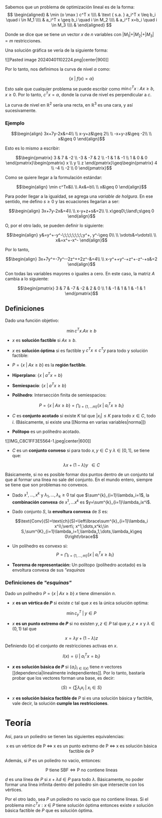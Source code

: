 Sabemos que un problema de optimización lineal es de la forma: 
$$
\begin{aligned}
& \min (o \max ) c^T x \\\\
& \text { s.a. } a_i^T x \leq b_i \quad i \in M_1 \\\\
& a_i^T x \geq b_i \quad i \in M_2 \\\\
& a_i^T x=b_i \quad i \in M_3 \\\\
&
\end{aligned}
$$

Donde se dice que se tiene un vector $x$ de $n$ variables con $\vert M_1\vert+ \vert M_2\vert + \vert M_3\vert=m$ restricciones. 

Una solución gráfica se vería de la siguiente forma: 

![[Pasted image 20240401102224.png|center|900]]


Por lo tanto, nos definimos la curva de nivel $\alpha$ como: 

$$\lbrace x\;\vert\; f(x)=\alpha\rbrace$$

Esto sale que cualquier problema se puede escribir como $\min c^Tx\;:\;Ax\geq b, x\geq 0$. Por lo tanto, $c^Tx=\alpha$, donde la curva de nivel es perpendicular a $c$. 

La curva de nivel en $\mathbb{R}^2$ sería una recta, en $\mathbb{R}^3$ es una cara, y así sucesivamente. 

### Ejemplo 

$$\begin{align}
3x+7y-2x&=4\\  \\
x-y+z&\geq 2\\  \\
-x+y-z&\geq -2\\  \\
x&\geq 0
\end{align}$$

Esto es lo mismo a escribir: 

$$\begin{pmatrix}
3 & 7 & -2 \\
-3 & -7 & 2 \\
-1 & 1 & -1 \\
1 & 0 & 0
\end{pmatrix}\begin{pmatrix}
x \\
y \\
z
\end{pmatrix}\geq\begin{pmatrix}
4 \\
-4 \\
-2 \\
0
\end{pmatrix}$$

Como se quiere llegar a la formulación estándar: 

$$\begin{align}
\min c^Tx&\\ \\
Ax&=b\\  \\
x&\geq 0
\end{align}$$

Para poder llegar a la igualdad, se agrega una *variable de holgura*. En ese sentido, me defino $s\geq0$ y las ecuaciones llegarían a ser: 

$$\begin{align}
3x+7y-2x&=4\\  \\
x-y+z+s&=2\\  \\
x\geq0\;\land\;s\geq 0
\end{align}$$

O, por el otro lado, se pueden definir lo siguiente: 

$$\begin{align}
y&=y^+-y^-\;\;\;\;\;\;\;\;y^+, y^-\geq 0\\  \\
\vdots&=\vdots\\  \\
x&=x^+-x^-
\end{align}$$

Por lo tanto, 

$$\begin{align}
3x+7y^+-7y^--2z^++2z^-&=4\\  \\
x-y^++y^-+z^+-z^-+s&=2
\end{align}$$

Con todas las variables mayores o iguales a cero. En este caso, la matriz $A$ cambia a lo siguiente: 

$$\begin{pmatrix}
3 & 7 & -7 & -2 & 2 & 0 \\
1 & -1 & 1 & 1 & -1 & 1
\end{pmatrix}$$

## Definiciones 

Dado una función objetivo: 

$$\min c^Tx. Ax\geq b$$

- $x$ es **solución factible** si $Ax\geq b$. 

- $x$ es **solución óptima** si es factible y $c^Tx\leq c^Ty$ para todo y solución factible: 

- $P=\lbrace x\;\vert\; Ax\geq b\rbrace$ es la **región factible**. 

- **Hiperplano**: $\lbrace x\;\vert\; a^Tx=b\rbrace$

- **Semiespacio**: $\lbrace x\;\vert\;a^Tx\geq b\rbrace$

- **Polihedro**: Intersección finita de semiespacios: 

$$P=\lbrace x\;\vert\; Ax\geq b\rbrace = \bigcap_{i=\lbrace 1,\dots m\rbrace}\lbrace x\;\vert\;a^{T}_{i}x\geq b_i\rbrace$$ 
- $C$ es **conjunto acotado** si existe $K$ tal que $\vert x_i\vert\leq K$ para todo $x\in C$, todo $i$. (Básicamente, si existe una [[Norma en varias variables|norma]]) 

- **Politopo** es un polihedro acotado.

![[IMG_C8C1FF3E5564-1.jpeg|center|600]] 

- $C$ es un **conjunto conveso** si para todo $x,y \in C$ y $\lambda\in [0,1]$, se tiene que: 

$$\lambda x + (1-\lambda)y\;\;\in C$$

Básicamente, si no es posible formar dos puntos dentro de un conjunto tal que al formar una línea no sale del conjunto. En el mundo entero, siempre se tiene que son problemas no convexos. 

- Dado $x^1, \dots, x^k$ y $\lambda_1, \dots,\lambda_k\geq 0$ tal que $\sum^{k}_{i=1}\lambda_i=1$, la **combinación convexa** de $x^1,\dots x^k$ es $y=\sum^{k}_{i=1}\lambda_ix^i$. 

- Dado conjunto $S$, la **envoltura convexa** de $S$ es: 

$$\text{Conv}(S)=\text{ch}(S)=\left\lbrace\sum^{k}_{i=1}\lambda_i x^i\;\vert\; x^1,\dots,x^k\;\in S,\sum^{K}_{i=1}\lambda_i=1,\lambda_1,\dots,\lambda_k\geq 0\right\rbrace$$

- Un polihedro es convexo si: 
$$P=\bigcap_{i=\lbrace 1,\dots, m\rbrace}\lbrace x\;\vert\; a^{T}_{i}x\geq b_i\rbrace$$

- **Teorema de representación:** Un polítopo (polihedro acotado) es la envoltura convexa de sus *"esquinas*

### Definiciones de *"esquinas"* 

Dado un polihedro $P=\lbrace x\;\vert\; Ax\geq b\rbrace$ $x$ tiene dimensión $n$. 

- $x$ **es un vértica de $P$** si existe $c$ tal que $x$ es la única solución optima: 

$$\min c^{T}_{y}\;\vert\; y\in P$$
- $x$ **es un punto extremo de $P$** si no existen $y,z\in P$ tal que $y,z\neq x$ y $\lambda\in (0,1)$ tal que 

$$x=\lambda y+(1-\lambda)z$$
Definiendo $l(x)$ el conjunto de restricciones activas en $x$. 

$$I(x)=\lbrace i\;\vert\;a^{T}_{i}x=b_i\rbrace$$

- **$x$ es solución básica de $P$** si $\lbrace a_i\rbrace_{i\in I(x)}$ tiene $n$ vectores [[dependencia|linealmente independientes]]. Por lo tanto, bastaría probar que los vectores forman una base, es decir: 

$$\langle S\rangle =\left\lbrace\sum \lambda_i x_i\;\vert\; x_i\in S\right\rbrace$$

- $x$ **es solución básica factible de** $P$ si es una solución básica y factible, vale decir, la solución **cumple las restricciones**.


# Teoría 

Así, para un poliedro se tienen las siguientes equivalencias: 

$$\text{x es un vértice de P}\;\iff\;\text{x es un punto extremo de P}\;\iff\;\text{x es solución básica factible de P}$$

Además, si $P$ es un poliedro no vacio, entonces: 

$$\text{P tiene SBF}\iff\text{P no contiene lineas}$$

$d$ es una línea de $P$ si $x+\lambda d\in P$ para todo $\lambda$. Básicamente, no poder formar una línea infinita dentro del poliedro sin que intersecte con los vértices. 

Por el otro lado, sea $P$ un poliedro no vacio que no contiene líneas. Si el problema $\min c^Tx:x\;\in\;P$ tiene solución óptima entonces existe $x$ solución básica factible de $P$ que es solución óptima. 

